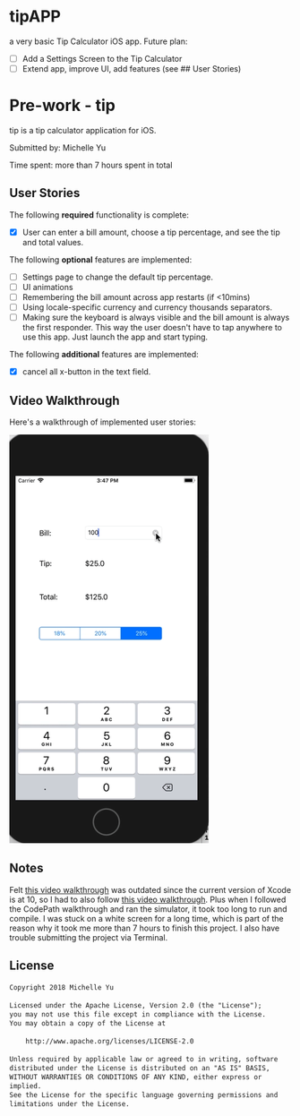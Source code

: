 # tipAPP
a very basic Tip Calculator iOS app.
Future plan:
* [ ] Add a Settings Screen to the Tip Calculator
* [ ] Extend app, improve UI, add features (see ## User Stories)

# Pre-work - tip

tip is a tip calculator application for iOS.

Submitted by: Michelle Yu

Time spent: more than 7 hours spent in total

## User Stories

The following **required** functionality is complete:

* [x] User can enter a bill amount, choose a tip percentage, and see the tip and total values.

The following **optional** features are implemented:
* [ ] Settings page to change the default tip percentage.
* [ ] UI animations
* [ ] Remembering the bill amount across app restarts (if <10mins)
* [ ] Using locale-specific currency and currency thousands separators.
* [ ] Making sure the keyboard is always visible and the bill amount is always the first responder. This way the user doesn't have to tap anywhere to use this app. Just launch the app and start typing.

The following **additional** features are implemented:

- [x] cancel all x-button in the text field.

## Video Walkthrough 

Here's a walkthrough of implemented user stories:

<img src='https://github.com/yumichelle/tipAPP/blob/master/tip.gif' title='Video Walkthrough' width='' alt='Video Walkthrough' />


## Notes

Felt <a href="http://y2u.be/lyR8w6zmxVc">this video walkthrough</a> was outdated since the current version of Xcode is at 10, so I had to also follow <a href="https://www.youtube.com/watch?v=Ni_FMKmnhZA">this video walkthrough</a>. Plus when I followed the CodePath walkthrough and ran the simulator, it took too long to run and compile. I was stuck on a white screen for a long time, which is part of the reason why it took me more than 7 hours to finish this project.
I also have trouble submitting the project via Terminal.

## License

    Copyright 2018 Michelle Yu

    Licensed under the Apache License, Version 2.0 (the "License");
    you may not use this file except in compliance with the License.
    You may obtain a copy of the License at

        http://www.apache.org/licenses/LICENSE-2.0

    Unless required by applicable law or agreed to in writing, software
    distributed under the License is distributed on an "AS IS" BASIS,
    WITHOUT WARRANTIES OR CONDITIONS OF ANY KIND, either express or implied.
    See the License for the specific language governing permissions and
    limitations under the License.
